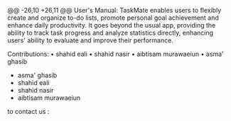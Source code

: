 @@ -26,10 +26,11 @@ User's Manual:
TaskMate enables users to flexibly create and organize to-do lists, promote personal goal achievement and enhance daily productivity. It goes beyond the usual app, providing the ability to track task progress and analyze statistics directly, enhancing users' ability to evaluate and improve their performance.

Contributions:
•	shahid eali 
•	shahid nasir 
•	aibtisam murawaeiun
•	asma' ghasib 
-  asma' ghasib
-  shahid eali 
-  shahid nasir 
-  aibtisam murawaeiun



to contact us :
